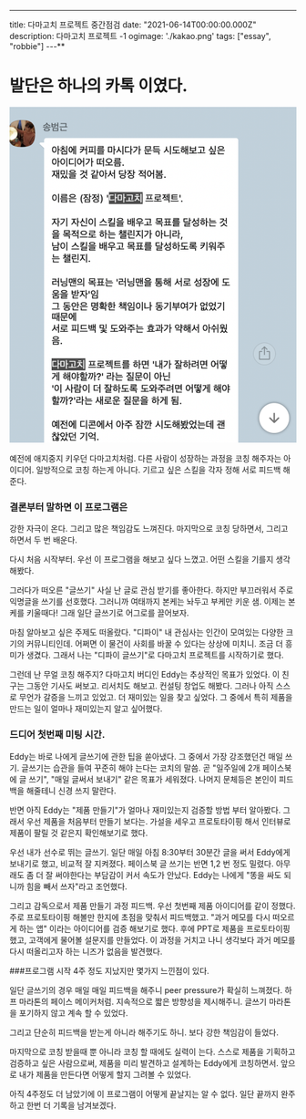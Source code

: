 ---
title: 다마고치 프로젝트 중간점검
date: "2021-06-14T00:00:00.000Z"
description: 다마고치 프로젝트 -1
ogimage: './kakao.png'
tags: ["essay", "robbie"]
---**

# 발단은 하나의 카톡 이였다.

![카톡사](./kakao.png)

예전에 애지중지 키우던 다마고치처럼.
다른 사람이 성장하는 과정을 코칭 해주자는 아이디어.
일방적으로 코칭 하는게 아니다.
기르고 싶은 스킬을 각자 정해 서로 피드백 해준다.

### 결론부터 말하면 이 프로그램은
강한 자극이 온다.
그리고 많은 책임감도 느껴진다.
마지막으로 코칭 당하면서, 그리고 하면서 두 번 배운다.

다시 처음 시작부터.
우선 이 프로그램을 해보고 싶다 느꼈고.
어떤 스킬을 기를지 생각해봤다.

그러다가 떠오른 "글쓰기"
사실 난 글로 관심 받기를 좋아한다.
하지만 부끄러워서 주로 익명글을 쓰기를 선호했다.
그러니까 여태까지 본케는 놔두고 부케만 키운 샘.
이제는 본케를 키울때다!
그래 일단 글쓰기로 어그로를 끌어보자.

마침 알아보고 싶은 주제도 떠올랐다.
"디파이"
내 관심사는 인간이 모여있는 다양한 크기의 커뮤니티인데.
어쩌면 이 물건이 사회를 바꿀 수 있다는 상상에 미치니.
조금 더 흥미가 생겼다.
그래서 나는 "디파이 글쓰기"로 다마고치 프로젝트를 시작하기로 했다.

그런데 난 무얼 코칭 해주지?
다마고치 버디인 Eddy는 추상적인 목표가 있었다.
이 친구는 그동안 기사도 써보고. 리서치도 해보고. 컨설팅 창업도 해봤다.
그러나 아직 스스로 무언가 갈증을 느끼고 있었고.
더 재미있는 일을 찾고 싶었다.
그 중에서 특히 제품을 만드는 일이 얼마나 재미있는지 알고 싶어했다.

### 드디어 첫번째 미팅 시간.
Eddy는 바로 나에게 글쓰기에 관한 팁을 쏟아냈다.
그 중에서 가장 강조했던건 매일 쓰기.
글쓰기는 습관을 들여 꾸준히 해야 는다는 코치의 말씀.
곧 "일주일에 2개 페이스북에 글 쓰기", "매일 글써서 보내기" 같은 목표가 세워졌다.
나머지 문체등은 본인이 피드백을 해줄테니 신경 쓰지 말란다.

반면 아직 Eddy는 "제품 만들기"가 얼마나 재미있는지 검증할 방법 부터 알아봤다.
그래서 우선 제품을 처음부터 만들기 보다는.
가설을 세우고 프로토타이핑 해서 인터뷰로 제품이 팔릴 것 같은지 확인해보기로 했다.

우선 내가 선수로 뛰는 글쓰기.
일단 매일 아침 8:30부터 30분간 글을 써서 Eddy에게 보내기로 했고, 비교적 잘 지켜졌다.
페이스북 글 쓰기는 반면 1,2 번 정도 밀렸다.
아무래도 좀 더 잘 써야한다는 부담감이 커서 속도가 안났다.
Eddy는 나에게 "똥을 싸도 되니까 힘을 빼서 쓰자"라고 조언했다.

그리고 감독으로서 제품 만들기 과정 피드백.
우선 첫번째 제품 아이디어를 같이 정했다.
주로 프로토타이핑 해볼만 한지에 초점을 맞춰서 피드백했고.
"과거 메모를 다시 떠오르게 하는 앱" 이라는 아이디어를 검증 해보기로 했다.
후에 PPT로 제품을 프로토타이핑했고, 고객에게 물어볼 설문지를 만들었다.
이 과정을 거치고 나니 생각보다 과거 메모를 다시 떠올리고자 하는 니즈가 없음을 발견했다.


###프로그램 시작 4주 정도 지났지만 몇가지 느낀점이 있다.

일단 글쓰기의 경우 매일 매일 피드백을 해주니 peer pressure가 확실히 느껴졌다.
하프 마라톤의 페이스 메이커처럼.
지속적으로 짧은 방향성을 제시해주니.
글쓰기 마라톤을 포기하지 않고 계속 할 수 있었다.

그리고 단순히 피드백을 받는게 아니라 해주기도 하니.
보다 강한 책임감이 들었다.

마지막으로 코칭 받을때 뿐 아니라 코칭 할 때에도 실력이 는다.
스스로 제품을 기획하고 검증하고 싶은 사람으로써,
제품을 미리 발견하고 설계하는 Eddy에게 코칭하면서.
앞으로 내가 제품을 만든다면 어떻게 할지 그려볼 수 있었다.

아직 4주정도 더 남았기에 이 프로그램이 어떻게 끝날지는 알 수 없다.
일단 끝까지 완주하고 한번 더 기록을 남겨보겠다.


